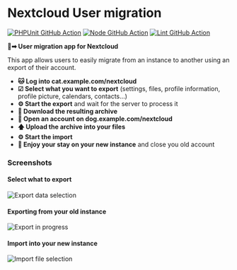 # Nextcloud User migration

[![PHPUnit GitHub Action](https://github.com/nextcloud/user_migration/workflows/PHPUnit/badge.svg)](https://github.com/nextcloud/user_migration/actions?query=workflow%3APHPUnit)
[![Node GitHub Action](https://github.com/nextcloud/user_migration/workflows/Node/badge.svg)](https://github.com/nextcloud/user_migration/actions?query=workflow%3ANode)
[![Lint GitHub Action](https://github.com/nextcloud/user_migration/workflows/Lint/badge.svg)](https://github.com/nextcloud/user_migration/actions?query=workflow%3ALint)

**👤➡ User migration app for Nextcloud**

This app allows users to easily migrate from an instance to another using an export of their account.

- **🐱 Log into cat.example.com/nextcloud**
- **☑ Select what you want to export** (settings, files, profile information, profile picture, calendars, contacts…)
- **⚙ Start the export** and wait for the server to process it
- **📁 Download the resulting archive**
- **🐶 Open an account on dog.example.com/nextcloud**
- **🡅 Upload the archive into your files**
- **⚙ Start the import**
- **🎉 Enjoy your stay on your new instance** and close you old account

### Screenshots

#### Select what to export
![Export data selection](https://raw.githubusercontent.com/nextcloud/user_migration/main/screenshots/export.png)

#### Exporting from your old instance
![Export in progress](https://raw.githubusercontent.com/nextcloud/user_migration/main/screenshots/exporting.png)

#### Import into your new instance
![Import file selection](https://raw.githubusercontent.com/nextcloud/user_migration/main/screenshots/import.png)
